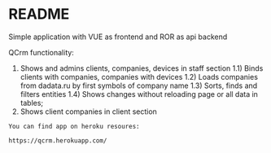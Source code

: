 # README

Simple application with VUE as frontend and ROR as api backend

QCrm functionality:
   1) Shows and admins clients, companies, devices in staff section
    1.1) Binds clients with companies, companies with devices
    1.2) Loads companies from dadata.ru by first symbols of company name
    1.3) Sorts, finds and filters entities
    1.4) Shows changes without reloading page or all data in tables;
   2) Shows client companies in client section
   
    You can find app on heroku resoures:
    
    https://qcrm.herokuapp.com/